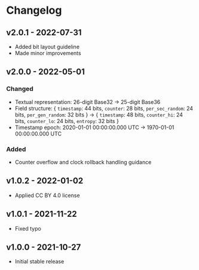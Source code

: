 # Changelog

## v2.0.1 - 2022-07-31

- Added bit layout guideline
- Made minor improvements

## v2.0.0 - 2022-05-01

### Changed

- Textual representation: 26-digit Base32 -> 25-digit Base36
- Field structure: { `timestamp`: 44 bits, `counter`: 28 bits, `per_sec_random`:
  24 bits, `per_gen_random`: 32 bits } -> { `timestamp`: 48 bits, `counter_hi`:
  24 bits, `counter_lo`: 24 bits, `entropy`: 32 bits }
- Timestamp epoch: 2020-01-01 00:00:00.000 UTC -> 1970-01-01 00:00:00.000 UTC

### Added

- Counter overflow and clock rollback handling guidance

## v1.0.2 - 2022-01-02

- Applied CC BY 4.0 license

## v1.0.1 - 2021-11-22

- Fixed typo

## v1.0.0 - 2021-10-27

- Initial stable release
